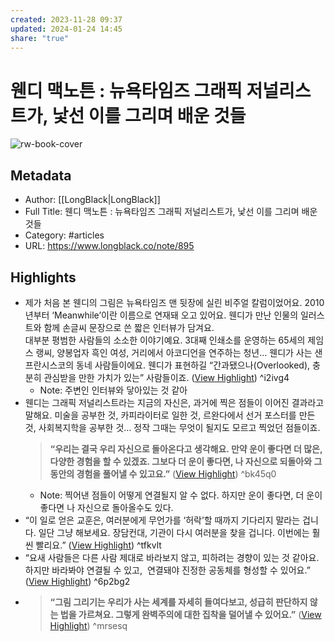 ```yaml
---
created: 2023-11-28 09:37
updated: 2024-01-24 14:45
share: "true"
---
```


# 웬디 맥노튼 : 뉴욕타임즈 그래픽 저널리스트가, 낯선 이를 그리며 배운 것들

![rw-book-cover](https://longblack-contens.s3.ap-northeast-2.amazonaws.com/image/20231115/170002143740f0689a95edf3bba2ac000e1fba4061.png)

## Metadata
- Author: [[LongBlack|LongBlack]]
- Full Title: 웬디 맥노튼 : 뉴욕타임즈 그래픽 저널리스트가, 낯선 이를 그리며 배운 것들
- Category: #articles
- URL: https://www.longblack.co/note/895

## Highlights
- 제가 처음 본 웬디의 그림은 뉴욕타임즈 맨 뒷장에 실린 비주얼 칼럼이었어요. 2010년부터 ‘Meanwhile’이란 이름으로 연재돼 오고 있어요. 웬디가 만난 인물의 일러스트와 함께 손글씨 문장으로 쓴 짧은 인터뷰가 담겨요.  
  대부분 평범한 사람들의 소소한 이야기예요. 3대째 인쇄소를 운영하는 65세의 제임스 랭씨, 양봉업자 흑인 여성, 거리에서 아코디언을 연주하는 청년… 웬디가 사는 샌프란시스코의 동네 사람들이에요. 웬디가 표현하길 “간과됐으나(Overlooked), 충분히 관심받을 만한 가치가 있는” 사람들이죠. ([View Highlight](https://read.readwise.io/read/01hg7tgbas7zp8nb12955cj7fx)) ^i2ivg4
    - Note: 주변인 인터뷰와 닿아있는 것 같아
- 웬디는 그래픽 저널리스트라는 지금의 자신은, 과거에 찍은 점들이 이어진 결과라고 말해요. 미술을 공부한 것, 카피라이터로 일한 것, 르완다에서 선거 포스터를 만든 것, 사회복지학을 공부한 것… 정작 그때는 무엇이 될지도 모르고 찍었던 점들이죠.  
  > **“우리는 결국 우리 자신으로 돌아온다고 생각해요. 만약 운이 좋다면 더 많은, 다양한 경험을 할 수 있겠죠. 그보다 더 운이 좋다면, 나 자신으로 되돌아와 그동안의 경험을 풀어낼 수 있고요.”** ([View Highlight](https://read.readwise.io/read/01hg7tk3q1p9gs0p9e35vjw0a1)) ^bk45q0
    - Note: 찍어낸 점들이 어떻게 연결될지 알 수 없다. 하지만 운이 좋다면, 더 운이 좋다면 나 자신으로 돌아올수도 있다.
- “이 일로 얻은 교훈은, 여러분에게 무언가를 ‘허락’할 때까지 기다리지 말라는 겁니다. 일단 그냥 해보세요. 장담컨대, 기관이 다시 여러분을 찾을 겁니다. 이번에는 훨씬 빨리요.” ([View Highlight](https://read.readwise.io/read/01hg7tp72hfqtqhm75avqwvvys)) ^tfkvlt
- “요새 사람들은 다른 사람 제대로 바라보지 않고, 피하려는 경향이 있는 것 같아요. 하지만 바라봐야 연결될 수 있고,  연결돼야 진정한 공동체를 형성할 수 있어요.” ([View Highlight](https://read.readwise.io/read/01hg7tqqgrpe8zkca6rr04msqs)) ^6p2bg2
- > **“그림 그리기는 우리가 사는 세계를 자세히 들여다보고, 성급히 판단하지 않는 법을 가르쳐요. 그렇게 완벽주의에 대한 집착을 덜어낼 수 있어요.”** ([View Highlight](https://read.readwise.io/read/01hg7tq2qb82wad48s04dmsgpa)) ^mrsesq
